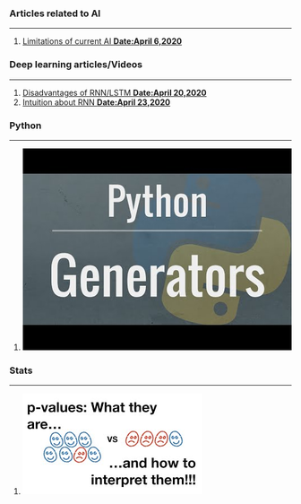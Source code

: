 ### Articles related to AI
---
 1. [Limitations of current AI **Date:April 6,2020**](https://www.sicara.ai/blog/artificial-general-intelligence)

### Deep learning articles/Videos
 --- 
 1. [Disadvantages of RNN/LSTM **Date:April 20,2020**](https://towardsdatascience.com/the-fall-of-rnn-lstm-2d1594c74ce0)
 2. [Intuition about RNN  **Date:April 23,2020**](https://towardsdatascience.com/illustrated-guide-to-recurrent-neural-networks-79e5eb8049c9)
 
### Python
---
 1. [![Genrators in Python](Images/generators.jpg)](https://www.youtube.com/watch?v=bD05uGo_sVI)


### Stats
---
 1. [![How to interepret p-values](Images/pvalues.jpg)](https://www.youtube.com/watch?v=vemZtEM63GY) 


